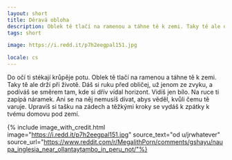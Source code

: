 ```yaml
---
layout: short
title: Děravá obloha
description: Oblek tě tlačí na ramenou a táhne tě k zemi. Taky tě ale drží při životě.
tags: short

image: https://i.redd.it/p7h2eegpal151.jpg

locale: cs
---
```


Do očí ti stékají krůpěje potu. Oblek tě tlačí na ramenou a táhne tě k zemi. Taky tě ale drží při životě.
Dáš si ruku před obličej, už jenom ze zvyku, a podíváš se směrem tam, kde si dřív vídal horizont. Vidíš jen bílo.
Na ruce ti zapípá náramek. Ani se na něj nemusíš dívat, abys věděl, kvůli čemu tě varuje.
Upravíš si tašku na zádech a těžkými kroky se vydáš k zpátky k tvému domovu pod zemí.

{% include image_with_credit.html image="https://i.redd.it/p7h2eegpal151.jpg" source_text="od u/jrwhatever" source_url="https://www.reddit.com/r/MegalithPorn/comments/gshayu/naupa_inglesia_near_ollantaytambo_in_peru_not/"%}